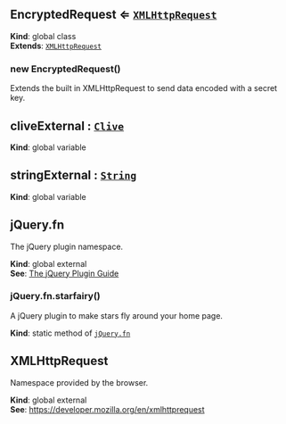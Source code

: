 <a name="EncryptedRequest"></a>

## EncryptedRequest ⇐ <code>[XMLHttpRequest](#external_XMLHttpRequest)</code>
**Kind**: global class  
**Extends**: <code>[XMLHttpRequest](#external_XMLHttpRequest)</code>  
<a name="new_EncryptedRequest_new"></a>

### new EncryptedRequest()
Extends the built in XMLHttpRequest to send data encoded with a secret key.

<a name="cliveExternal"></a>

## cliveExternal : <code>[Clive](https://developer.mozilla.org/en/JavaScript/Reference/Global_Objects/String)</code>
**Kind**: global variable  
<a name="stringExternal"></a>

## stringExternal : <code>[String](https://developer.mozilla.org/en/JavaScript/Reference/Global_Objects/String)</code>
**Kind**: global variable  
<a name="external_jQuery.fn"></a>

## jQuery.fn
The jQuery plugin namespace.

**Kind**: global external  
**See**: [The jQuery Plugin Guide](http://docs.jquery.com/Plugins/Authoring)  
<a name="external_jQuery.fn.starfairy"></a>

### jQuery.fn.starfairy()
A jQuery plugin to make stars fly around your home page.

**Kind**: static method of <code>[jQuery.fn](#external_jQuery.fn)</code>  
<a name="external_XMLHttpRequest"></a>

## XMLHttpRequest
Namespace provided by the browser.

**Kind**: global external  
**See**: https://developer.mozilla.org/en/xmlhttprequest  
